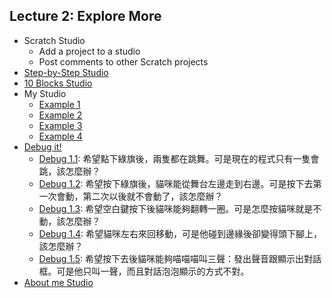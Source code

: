 ## Lecture 2: Explore More

+   Scratch Studio
    +   Add a project to a studio
    +   Post comments to other Scratch projects
+   [Step-by-Step Studio](http://scratch.mit.edu/studios/475476)
+   [10 Blocks Studio](http://scratch.mit.edu/studios/475480)
+   My Studio
    +   [Example 1](http://scratch.mit.edu/studios/211580)
    +   [Example 2](http://scratch.mit.edu/studios/138296)
    +   [Example 3](http://scratch.mit.edu/studios/138297)
    +   [Example 4](http://scratch.mit.edu/studios/138298)
+   [Debug it!](http://scratch.mit.edu/studios/475483)
    +   [Debug 1.1](https://scratch.mit.edu/projects/10437040/): 希望點下綠旗後，兩隻都在跳舞。可是現在的程式只有一隻會跳，該怎麼辦？
    +   [Debug 1.2](https://scratch.mit.edu/projects/10437249/): 希望按下綠旗後，貓咪能從舞台左邊走到右邊。可是按下去第一次會動，第二次以後就不會動了，該怎麼辦？
    +   [Debug 1.3](https://scratch.mit.edu/projects/10437366/): 希望空白鍵按下後貓咪能夠翻轉一圈。可是怎麼按貓咪就是不動，該怎麼辦？
    +   [Debug 1.4](https://scratch.mit.edu/projects/10437439/): 希望貓咪左右來回移動，可是他碰到邊緣後卻變得頭下腳上，該怎麼辦？
    +   [Debug 1.5](https://scratch.mit.edu/projects/10437476/): 希望按下去後貓咪能夠喵喵喵叫三聲：發出聲音跟顯示出對話框。可是他只叫一聲，而且對話泡泡顯示的方式不對。
+   [About me Studio](http://scratch.mit.edu/studios/475470)